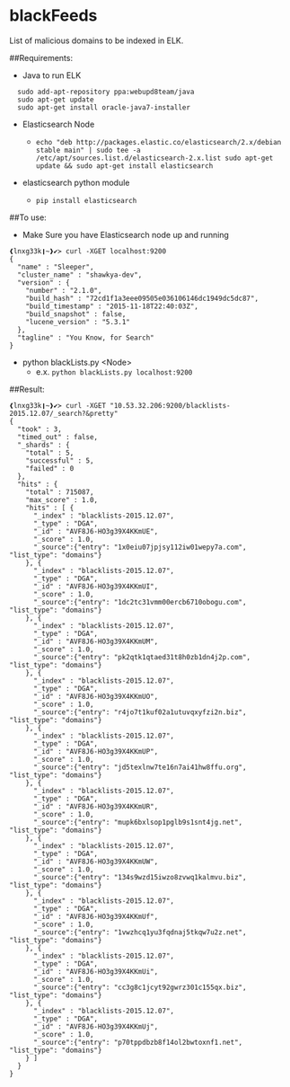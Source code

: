 # blackFeeds
List of malicious domains to be indexed in ELK.

##Requirements:
  * Java to run ELK
```
  sudo add-apt-repository ppa:webupd8team/java
  sudo apt-get update
  sudo apt-get install oracle-java7-installer
```
  * Elasticsearch Node
    * `echo "deb http://packages.elastic.co/elasticsearch/2.x/debian stable main" | sudo tee -a /etc/apt/sources.list.d/elasticsearch-2.x.list
sudo apt-get update && sudo apt-get install elasticsearch`

  * elasticsearch python module
    * `pip install elasticsearch`

##To use:
  * Make Sure you have Elasticsearch node up and running
```
❰lnxg33k❙~❱✔≻ curl -XGET localhost:9200
{
  "name" : "Sleeper",
  "cluster_name" : "shawkya-dev",
  "version" : {
    "number" : "2.1.0",
    "build_hash" : "72cd1f1a3eee09505e036106146dc1949dc5dc87",
    "build_timestamp" : "2015-11-18T22:40:03Z",
    "build_snapshot" : false,
    "lucene_version" : "5.3.1"
  },
  "tagline" : "You Know, for Search"
}
```
  * python blackLists.py \<Node\>
    * e.x. `python blackLists.py localhost:9200`

##Result:
```
❰lnxg33k❙~❱✔≻ curl -XGET "10.53.32.206:9200/blacklists-2015.12.07/_search?&pretty" 
{
  "took" : 3,
  "timed_out" : false,
  "_shards" : {
    "total" : 5,
    "successful" : 5,
    "failed" : 0
  },
  "hits" : {
    "total" : 715087,
    "max_score" : 1.0,
    "hits" : [ {
      "_index" : "blacklists-2015.12.07",
      "_type" : "DGA",
      "_id" : "AVF8J6-HO3g39X4KKmUE",
      "_score" : 1.0,
      "_source":{"entry": "1x0eiu07jpjsy112iw01wepy7a.com", "list_type": "domains"}
    }, {
      "_index" : "blacklists-2015.12.07",
      "_type" : "DGA",
      "_id" : "AVF8J6-HO3g39X4KKmUI",
      "_score" : 1.0,
      "_source":{"entry": "1dc2tc31vmm00ercb6710obogu.com", "list_type": "domains"}
    }, {
      "_index" : "blacklists-2015.12.07",
      "_type" : "DGA",
      "_id" : "AVF8J6-HO3g39X4KKmUM",
      "_score" : 1.0,
      "_source":{"entry": "pk2qtk1qtaed31t8h0zb1dn4j2p.com", "list_type": "domains"}
    }, {
      "_index" : "blacklists-2015.12.07",
      "_type" : "DGA",
      "_id" : "AVF8J6-HO3g39X4KKmUO",
      "_score" : 1.0,
      "_source":{"entry": "r4jo7t1kuf02a1utuvqxyfzi2n.biz", "list_type": "domains"}
    }, {
      "_index" : "blacklists-2015.12.07",
      "_type" : "DGA",
      "_id" : "AVF8J6-HO3g39X4KKmUP",
      "_score" : 1.0,
      "_source":{"entry": "jd5texlnw7te16n7ai41hw8ffu.org", "list_type": "domains"}
    }, {
      "_index" : "blacklists-2015.12.07",
      "_type" : "DGA",
      "_id" : "AVF8J6-HO3g39X4KKmUR",
      "_score" : 1.0,
      "_source":{"entry": "mupk6bxlsop1pglb9s1snt4jg.net", "list_type": "domains"}
    }, {
      "_index" : "blacklists-2015.12.07",
      "_type" : "DGA",
      "_id" : "AVF8J6-HO3g39X4KKmUW",
      "_score" : 1.0,
      "_source":{"entry": "134s9wzd15iwzo8zvwq1kalmvu.biz", "list_type": "domains"}
    }, {
      "_index" : "blacklists-2015.12.07",
      "_type" : "DGA",
      "_id" : "AVF8J6-HO3g39X4KKmUf",
      "_score" : 1.0,
      "_source":{"entry": "1vwzhcq1yu3fqdnaj5tkqw7u2z.net", "list_type": "domains"}
    }, {
      "_index" : "blacklists-2015.12.07",
      "_type" : "DGA",
      "_id" : "AVF8J6-HO3g39X4KKmUi",
      "_score" : 1.0,
      "_source":{"entry": "cc3g8c1jcyt92gwrz301c155qx.biz", "list_type": "domains"}
    }, {
      "_index" : "blacklists-2015.12.07",
      "_type" : "DGA",
      "_id" : "AVF8J6-HO3g39X4KKmUj",
      "_score" : 1.0,
      "_source":{"entry": "p70tppdbzb8f14ol2bwtoxnf1.net", "list_type": "domains"}
    } ]
  }
}
```
